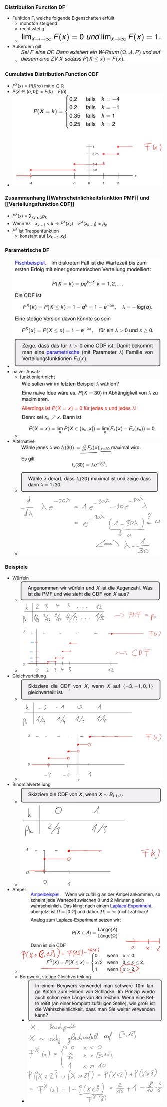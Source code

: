 ### Distribution Function DF
+ Funktion F, welche folgende Eigenschaften erfüllt
	+ monoton steigend
	+ rechtsstetig
	+ ![](../../../z_images/Pasted%20image%2020221013082126.png)
+ Außerdem gilt
	+ ![](../../../z_images/Pasted%20image%2020221013082613.png)

### Cumulative Distribution Function CDF
+ $F^X(x)=P(X$≤x) mit $x∈ℝ$
+ $P(X∈(a,b])=F(b)-F(a)$
+ ![](../../../z_images/Pasted%20image%2020221013075105.png)

### Zusammenhang [[Wahrscheinlichkeitsfunktion PMF]]  und [[Verteilungsfunktion CDF]]
+ $F^X(x)=\sum_{x_k≤x}p_k$
+ Wenn $∀k:x_{k-1}<k→F^X(x_k)-F^X(x_{k-1})=p_k$
+ $F^X$ ist Treppenfunktion
	+ konstant auf $[x_{k-1},x_k)$

### Parametrische DF
+ ![](../../../z_images/Pasted%20image%2020221013084312.png)
+ naiver Ansatz
	+ funktioniert nicht
	+ ![](../../../z_images/Pasted%20image%2020221013084515.png)
+ Alternative
	+ ![](../../../z_images/Pasted%20image%2020221013084851.png)
	+ ![](../../../z_images/Pasted%20image%2020221013085032.png)

### Beispiele
+ Würfeln
	+ ![](../../../z_images/Pasted%20image%2020221013080659.png)
	+ ![](../../../z_images/Pasted%20image%2020221013081003.png)
+ Gleichverteilung
	+ ![](../../../z_images/Pasted%20image%2020221013081023.png)
	+ ![](../../../z_images/Pasted%20image%2020221013081118.png)
+ Binomialverteilung
	+ ![](../../../z_images/Pasted%20image%2020221013081142.png)
	+ ![](../../../z_images/Pasted%20image%2020221013081305.png)
+ Ampel
	+ ![](../../../z_images/Pasted%20image%2020221013083453.png)
	+ Bergwerk, stetige Gleichverteilung
		+ ![](../../../z_images/Pasted%20image%2020221013083518.png)
		+ ![](../../../z_images/Pasted%20image%2020221013084018.png)
	